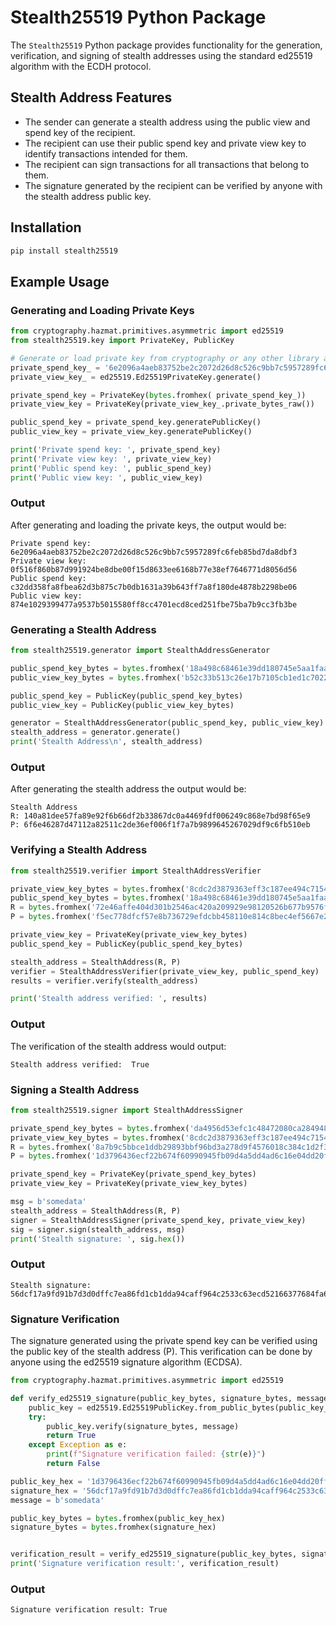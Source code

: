 # Stealth25519 Python Package

The `Stealth25519` Python package provides functionality for the generation, verification, and signing of stealth addresses using the standard ed25519 algorithm with the ECDH protocol.

## Stealth Address Features

- The sender can generate a stealth address using the public view and spend key of the recipient.
- The recipient can use their public spend key and private view key to identify transactions intended for them.
- The recipient can sign transactions for all transactions that belong to them.
- The signature generated by the recipient can be verified by anyone with the stealth address public key.

## Installation

```bash
pip install stealth25519
```

## Example Usage

### Generating and Loading Private Keys

```python
from cryptography.hazmat.primitives.asymmetric import ed25519
from stealth25519.key import PrivateKey, PublicKey

# Generate or load private key from cryptography or any other library as bytes array
private_spend_key_ = '6e2096a4aeb83752be2c2072d26d8c526c9bb7c5957289fc6feb85bd7da8dbf3'
private_view_key_ = ed25519.Ed25519PrivateKey.generate()

private_spend_key = PrivateKey(bytes.fromhex( private_spend_key_))
private_view_key = PrivateKey(private_view_key_.private_bytes_raw())

public_spend_key = private_spend_key.generatePublicKey()
public_view_key = private_view_key.generatePublicKey()

print('Private spend key: ', private_spend_key)
print('Private view key: ', private_view_key)
print('Public spend key: ', public_spend_key)
print('Public view key: ', public_view_key)
```

### Output

After generating and loading the private keys, the output would be:

```plaintext
Private spend key:  6e2096a4aeb83752be2c2072d26d8c526c9bb7c5957289fc6feb85bd7da8dbf3
Private view key:   0f516f860b87d991924be8dbe00f15d8633ee6168b77e38ef7646771d8056d56
Public spend key:   c32dd358fa8fbea62d3b875c7b0db1631a39b643ff7a8f180de4878b2298be06
Public view key:    874e1029399477a9537b5015580ff8cc4701ecd8ced251fbe75ba7b9cc3fb3be
```



### Generating a Stealth Address

```python
from stealth25519.generator import StealthAddressGenerator

public_spend_key_bytes = bytes.fromhex('18a498c68461e39dd180745e5aa1faacbc9b8a5f74a7eb25b5038b66db0a4af6')
public_view_key_bytes = bytes.fromhex('b52c33b513c26e17b7105cb1ed1c7022ef00f3967aaac0ff8bd9d15ccee4d94e')

public_spend_key = PublicKey(public_spend_key_bytes)
public_view_key = PublicKey(public_view_key_bytes)

generator = StealthAddressGenerator(public_spend_key, public_view_key)
stealth_address = generator.generate()
print('Stealth Address\n', stealth_address)
```

### Output

After generating the stealth address the output would be:

```plaintext
Stealth Address
R: 140a81dee57fa89e92f6b66df2b33867dc0a4469fdf006249c868e7bd98f65e9
P: 6f6e46287d47112a82511c2de36ef006f1f7a7b9899645267029df9c6fb510eb
```

### Verifying a Stealth Address

```python
from stealth25519.verifier import StealthAddressVerifier

private_view_key_bytes = bytes.fromhex('8cdc2d3879363eff3c187ee494c7154ac63a4b94c1814488fd46c4f2bafc2239')
public_spend_key_bytes = bytes.fromhex('18a498c68461e39dd180745e5aa1faacbc9b8a5f74a7eb25b5038b66db0a4af6')
R = bytes.fromhex('72e46affe404d301b2546ac420a209929e98120526b677b9576fd4f687691b51')
P = bytes.fromhex('f5ec778dfcf57e8b736729efdcbb458110e814c8bec4ef5667e2d7571cbbc8c4')

private_view_key = PrivateKey(private_view_key_bytes)
public_spend_key = PublicKey(public_spend_key_bytes)

stealth_address = StealthAddress(R, P)
verifier = StealthAddressVerifier(private_view_key, public_spend_key)
results = verifier.verify(stealth_address)

print('Stealth address verified: ', results)
```

### Output

The verification of the stealth address would output:

```plaintext
Stealth address verified:  True
```

### Signing a Stealth Address

```python
from stealth25519.signer import StealthAddressSigner

private_spend_key_bytes = bytes.fromhex('da4956d53efc1c48472080ca284948399ef5dcb1feb47ebd5017330ca2416c30')
private_view_key_bytes = bytes.fromhex('8cdc2d3879363eff3c187ee494c7154ac63a4b94c1814488fd46c4f2bafc2239')
R = bytes.fromhex('8a7b9c5bbce1ddb29893bbf96bd3a278d9f4576018c384c1d2f337012607cc1c')
P = bytes.fromhex('1d3796436ecf22b674f60990945fb09d4a5dd4ad6c16e04dd20ff46e71935fc5')

private_spend_key = PrivateKey(private_spend_key_bytes)
private_view_key = PrivateKey(private_view_key_bytes)

msg = b'somedata'
stealth_address = StealthAddress(R, P)
signer = StealthAddressSigner(private_spend_key, private_view_key)
sig = signer.sign(stealth_address, msg)
print('Stealth signature: ', sig.hex())

```

### Output
```plaintext
Stealth signature:  56dcf17a9fd91b7d3d0dffc7ea86fd1cb1dda94caff964c2533c63ecd52166377684fa60f2cfe5258f9e5c8247db4e5003a73c1d0fbd42c56f31a7b996089404
```

### Signature Verification
The signature generated using the private spend key can be verified using the public key of the stealth address (P). This verification can be done by anyone using the ed25519 signature algorithm (ECDSA). 

```python
from cryptography.hazmat.primitives.asymmetric import ed25519

def verify_ed25519_signature(public_key_bytes, signature_bytes, message):
    public_key = ed25519.Ed25519PublicKey.from_public_bytes(public_key_bytes)
    try:
        public_key.verify(signature_bytes, message)
        return True
    except Exception as e:
        print(f"Signature verification failed: {str(e)}")
        return False

public_key_hex = '1d3796436ecf22b674f60990945fb09d4a5dd4ad6c16e04dd20ff46e71935fc5'
signature_hex = '56dcf17a9fd91b7d3d0dffc7ea86fd1cb1dda94caff964c2533c63ecd52166377684fa60f2cfe5258f9e5c8247db4e5003a73c1d0fbd42c56f31a7b996089404'
message = b'somedata'

public_key_bytes = bytes.fromhex(public_key_hex)
signature_bytes = bytes.fromhex(signature_hex)


verification_result = verify_ed25519_signature(public_key_bytes, signature_bytes, message)
print('Signature verification result:', verification_result)
```

### Output
```plaintext
Signature verification result: True
```